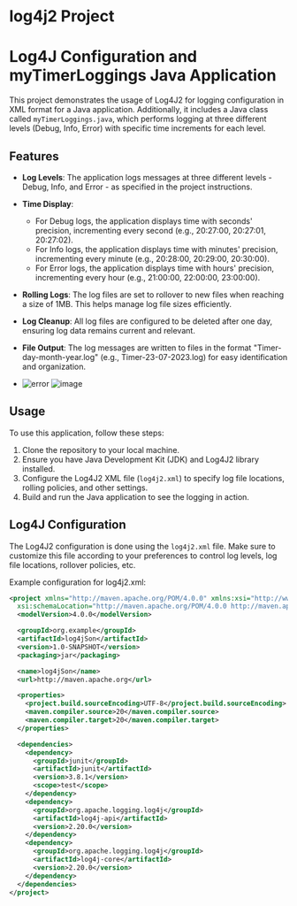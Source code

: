 # log4j2 Project
# Log4J Configuration and myTimerLoggings Java Application

This project demonstrates the usage of Log4J2 for logging configuration in XML format for a Java application. Additionally, it includes a Java class called `myTimerLoggings.java`, which performs logging at three different levels (Debug, Info, Error) with specific time increments for each level.

## Features

- **Log Levels**: The application logs messages at three different levels - Debug, Info, and Error - as specified in the project instructions.

- **Time Display**:
  - For Debug logs, the application displays time with seconds' precision, incrementing every second (e.g., 20:27:00, 20:27:01, 20:27:02).
  - For Info logs, the application displays time with minutes' precision, incrementing every minute (e.g., 20:28:00, 20:29:00, 20:30:00).
  - For Error logs, the application displays time with hours' precision, incrementing every hour (e.g., 21:00:00, 22:00:00, 23:00:00).

- **Rolling Logs**: The log files are set to rollover to new files when reaching a size of 1MB. This helps manage log file sizes efficiently.

- **Log Cleanup**: All log files are configured to be deleted after one day, ensuring log data remains current and relevant.

- **File Output**: The log messages are written to files in the format "Timer-day-month-year.log" (e.g., Timer-23-07-2023.log) for easy identification and organization.

-
   ![error](https://github.com/aslihanaltun/log4j2Project/assets/70285896/443232c5-251a-4b60-9a93-f6406960e337)
   ![image](https://github.com/aslihanaltun/log4j2Project/assets/70285896/7d6dfaeb-40c3-4647-9ad4-81df1e58fa40)

## Usage

To use this application, follow these steps:
1. Clone the repository to your local machine.
2. Ensure you have Java Development Kit (JDK) and Log4J2 library installed.
3. Configure the Log4J2 XML file (`log4j2.xml`) to specify log file locations, rolling policies, and other settings.
4. Build and run the Java application to see the logging in action.

## Log4J Configuration

The Log4J2 configuration is done using the `log4j2.xml` file. Make sure to customize this file according to your preferences to control log levels, log file locations, rollover policies, etc.

Example configuration for log4j2.xml:
```xml
<project xmlns="http://maven.apache.org/POM/4.0.0" xmlns:xsi="http://www.w3.org/2001/XMLSchema-instance"
  xsi:schemaLocation="http://maven.apache.org/POM/4.0.0 http://maven.apache.org/xsd/maven-4.0.0.xsd">
  <modelVersion>4.0.0</modelVersion>

  <groupId>org.example</groupId>
  <artifactId>log4jSon</artifactId>
  <version>1.0-SNAPSHOT</version>
  <packaging>jar</packaging>

  <name>log4jSon</name>
  <url>http://maven.apache.org</url>

  <properties>
    <project.build.sourceEncoding>UTF-8</project.build.sourceEncoding>
    <maven.compiler.source>20</maven.compiler.source>
    <maven.compiler.target>20</maven.compiler.target>
  </properties>

  <dependencies>
    <dependency>
      <groupId>junit</groupId>
      <artifactId>junit</artifactId>
      <version>3.8.1</version>
      <scope>test</scope>
    </dependency>
    <dependency>
      <groupId>org.apache.logging.log4j</groupId>
      <artifactId>log4j-api</artifactId>
      <version>2.20.0</version>
    </dependency>
    <dependency>
      <groupId>org.apache.logging.log4j</groupId>
      <artifactId>log4j-core</artifactId>
      <version>2.20.0</version>
    </dependency>
  </dependencies>
</project>


